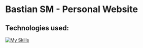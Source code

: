 # Bastian SM - Personal Website

## Technologies used:
[![My Skills](https://skillicons.dev/icons?i=react,styledcomponents)](https://skillicons.dev)
